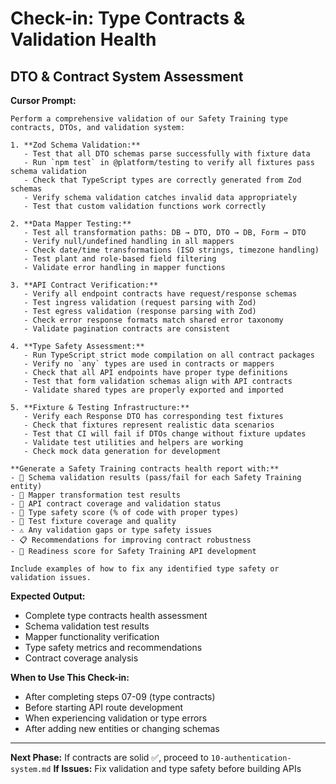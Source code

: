 # Check-in: Type Contracts & Validation Health

## DTO & Contract System Assessment

**Cursor Prompt:**

```
Perform a comprehensive validation of our Safety Training type contracts, DTOs, and validation system:

1. **Zod Schema Validation:**
   - Test that all DTO schemas parse successfully with fixture data
   - Run `npm test` in @platform/testing to verify all fixtures pass schema validation
   - Check that TypeScript types are correctly generated from Zod schemas
   - Verify schema validation catches invalid data appropriately
   - Test that custom validation functions work correctly

2. **Data Mapper Testing:**
   - Test all transformation paths: DB → DTO, DTO → DB, Form → DTO
   - Verify null/undefined handling in all mappers
   - Check date/time transformations (ISO strings, timezone handling)
   - Test plant and role-based field filtering
   - Validate error handling in mapper functions

3. **API Contract Verification:**
   - Verify all endpoint contracts have request/response schemas
   - Test ingress validation (request parsing with Zod)
   - Test egress validation (response parsing with Zod)
   - Check error response formats match shared error taxonomy
   - Validate pagination contracts are consistent

4. **Type Safety Assessment:**
   - Run TypeScript strict mode compilation on all contract packages
   - Verify no `any` types are used in contracts or mappers
   - Check that all API endpoints have proper type definitions
   - Test that form validation schemas align with API contracts
   - Validate shared types are properly exported and imported

5. **Fixture & Testing Infrastructure:**
   - Verify each Response DTO has corresponding test fixtures
   - Check that fixtures represent realistic data scenarios
   - Test that CI will fail if DTOs change without fixture updates
   - Validate test utilities and helpers are working
   - Check mock data generation for development

**Generate a Safety Training contracts health report with:**
- 🔧 Schema validation results (pass/fail for each Safety Training entity)
- 🔄 Mapper transformation test results
- 📡 API contract coverage and validation status
- 🎯 Type safety score (% of code with proper types)
- 🧪 Test fixture coverage and quality
- ⚠️ Any validation gaps or type safety issues
- 📋 Recommendations for improving contract robustness
- 🚀 Readiness score for Safety Training API development

Include examples of how to fix any identified type safety or validation issues.
```

**Expected Output:**
- Complete type contracts health assessment
- Schema validation test results
- Mapper functionality verification
- Type safety metrics and recommendations
- Contract coverage analysis

**When to Use This Check-in:**
- After completing steps 07-09 (type contracts)
- Before starting API route development
- When experiencing validation or type errors
- After adding new entities or changing schemas

---

**Next Phase:** If contracts are solid ✅, proceed to `10-authentication-system.md`
**If Issues:** Fix validation and type safety before building APIs